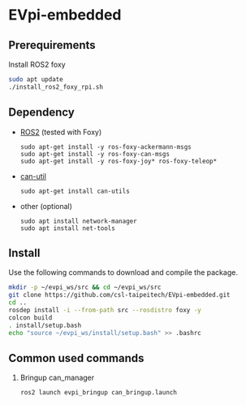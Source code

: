 # EVpi-embedded

## Prerequirements
Install ROS2 foxy

```bash
sudo apt update
./install_ros2_foxy_rpi.sh
```

## Dependency

- [ROS2](https://docs.ros.org/en/foxy/Installation.html) (tested with Foxy)
  ```
  sudo apt-get install -y ros-foxy-ackermann-msgs
  sudo apt-get install -y ros-foxy-can-msgs
  sudo apt-get install -y ros-foxy-joy* ros-foxy-teleop*
  ```

- [can-util](https://github.com/linux-can/can-utils)
  ```
  sudo apt-get install can-utils
  ```

- other (optional)
    ```
    sudo apt install network-manager
    sudo apt install net-tools
    ```

## Install

Use the following commands to download and compile the package.
```sh
mkdir -p ~/evpi_ws/src && cd ~/evpi_ws/src
git clone https://github.com/csl-taipeitech/EVpi-embedded.git
cd ..
rosdep install -i --from-path src --rosdistro foxy -y
colcon build
. install/setup.bash
echo "source ~/evpi_ws/install/setup.bash" >> .bashrc
```

## Common used commands
1. Bringup can_manager
    ```bash
    ros2 launch evpi_bringup can_bringup.launch
    ```


